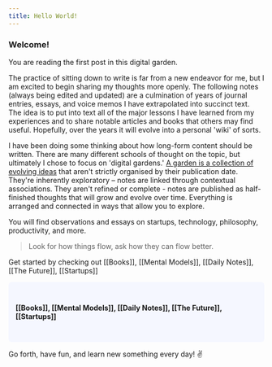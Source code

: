 ```yaml
---
title: Hello World!
---
```


### Welcome!

You are reading the first post in this digital garden.

The practice of sitting down to write is far from a new endeavor for me, but I am excited to begin sharing my thoughts more openly. The following notes (always being edited and updated) are a culmination of years of journal entries, essays, and voice memos I have extrapolated into succinct text. The idea is to put into text all of the major lessons I have learned from my experiences and to share notable articles and books that others may find useful. Hopefully, over the years it will evolve into a personal 'wiki' of sorts.

I have been doing some thinking about how long-form content should be written. There are many different schools of thought on the topic, but ultimately I chose to focus on 'digital gardens.' [A garden is a collection of evolving ideas](https://maggieappleton.com/garden-history) that aren't strictly organised by their publication date. They're inherently exploratory – notes are linked through contextual associations. They aren't refined or complete - notes are published as half-finished thoughts that will grow and evolve over time. Everything is arranged and connected in ways that allow you to explore.

You will find observations and essays on startups, technology, philosophy, productivity, and more. 

> Look for how things flow, ask how they can flow better.

Get started by checking out [[Books]], [[Mental Models]], [[Daily Notes]], [[The Future]], [[Startups]]

 <p style="padding: 3em 1em; background: #f5f7ff; border-radius: 6px;">
  <span style="font-weight: bold">[[Books]], [[Mental Models]], [[Daily Notes]], [[The Future]], [[Startups]]</span>
 </p>

Go forth, have fun, and learn new something every day! ✌️
